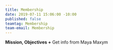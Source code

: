 ```yaml
---
title: Membership
date: 2019-07-11 15:06:00 -10:00
published: false
teamtag: Membership
team-email: Membership
---
```


**Mission, Objectives +** Get info from Maya Maxym
